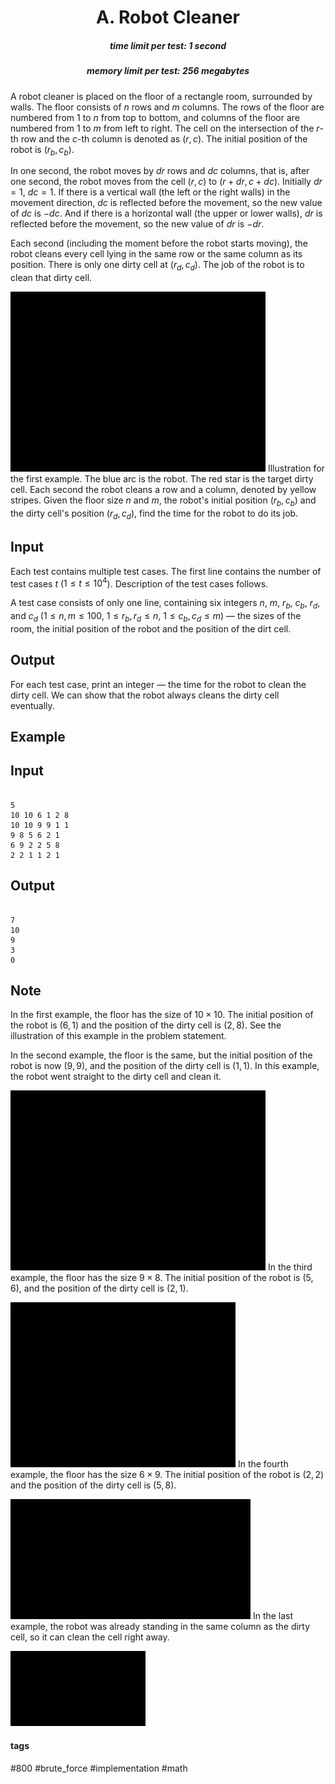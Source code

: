 <h1 style='text-align: center;'> A. Robot Cleaner</h1>

<h5 style='text-align: center;'>time limit per test: 1 second</h5>
<h5 style='text-align: center;'>memory limit per test: 256 megabytes</h5>

A robot cleaner is placed on the floor of a rectangle room, surrounded by walls. The floor consists of $n$ rows and $m$ columns. The rows of the floor are numbered from $1$ to $n$ from top to bottom, and columns of the floor are numbered from $1$ to $m$ from left to right. The cell on the intersection of the $r$-th row and the $c$-th column is denoted as $(r,c)$. The initial position of the robot is $(r_b, c_b)$.

In one second, the robot moves by $dr$ rows and $dc$ columns, that is, after one second, the robot moves from the cell $(r, c)$ to $(r + dr, c + dc)$. Initially $dr = 1$, $dc = 1$. If there is a vertical wall (the left or the right walls) in the movement direction, $dc$ is reflected before the movement, so the new value of $dc$ is $-dc$. And if there is a horizontal wall (the upper or lower walls), $dr$ is reflected before the movement, so the new value of $dr$ is $-dr$.

Each second (including the moment before the robot starts moving), the robot cleans every cell lying in the same row or the same column as its position. There is only one dirty cell at $(r_d, c_d)$. The job of the robot is to clean that dirty cell.

 ![](images/3a0c942b8d905097abe13526d377911fc3e3f3fa.png) Illustration for the first example. The blue arc is the robot. The red star is the target dirty cell. Each second the robot cleans a row and a column, denoted by yellow stripes. Given the floor size $n$ and $m$, the robot's initial position $(r_b, c_b)$ and the dirty cell's position $(r_d, c_d)$, find the time for the robot to do its job.

## Input

Each test contains multiple test cases. The first line contains the number of test cases $t$ ($1 \le t \le 10^4$). Description of the test cases follows.

A test case consists of only one line, containing six integers $n$, $m$, $r_b$, $c_b$, $r_d$, and $c_d$ ($1 \le n, m \le 100$, $1 \le r_b, r_d \le n$, $1 \le c_b, c_d \le m$) — the sizes of the room, the initial position of the robot and the position of the dirt cell.

## Output

For each test case, print an integer — the time for the robot to clean the dirty cell. We can show that the robot always cleans the dirty cell eventually.

## Example

## Input


```

5
10 10 6 1 2 8
10 10 9 9 1 1
9 8 5 6 2 1
6 9 2 2 5 8
2 2 1 1 2 1

```
## Output


```

7
10
9
3
0

```
## Note

In the first example, the floor has the size of $10\times 10$. The initial position of the robot is $(6, 1)$ and the position of the dirty cell is $(2, 8)$. See the illustration of this example in the problem statement.

In the second example, the floor is the same, but the initial position of the robot is now $(9, 9)$, and the position of the dirty cell is $(1, 1)$. In this example, the robot went straight to the dirty cell and clean it. 

 ![](images/a10529aa44799540a984e17ba71ebcba84d6d151.png) In the third example, the floor has the size $9 \times 8$. The initial position of the robot is $(5, 6)$, and the position of the dirty cell is $(2, 1)$. 

 ![](images/16a71bf4954abc73a778fbab1a99d594b4630114.png) In the fourth example, the floor has the size $6 \times 9$. The initial position of the robot is $(2, 2)$ and the position of the dirty cell is $(5, 8)$. 

 ![](images/9c982bcf1b1183e35433ff946101ae129635ed9d.png) In the last example, the robot was already standing in the same column as the dirty cell, so it can clean the cell right away. 

 ![](images/9482250e04383ce58d89f7499687aa49285ad8e6.png) 

#### tags 

#800 #brute_force #implementation #math 